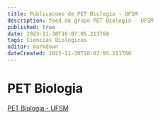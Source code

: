 ```yaml
---
title: Publicacoes de PET Biologia - UFSM
description: feed do grupo PET Biologia - UFSM
published: true
date: 2023-11-30T16:07:05.211768
tags: Ciencias Biologicas
editor: markdown
dateCreated: 2023-11-30T16:07:05.211768
---
```


# PET Biologia
[PET Biologia - UFSM](/grupo/264PETBiologiaUFSM.md)